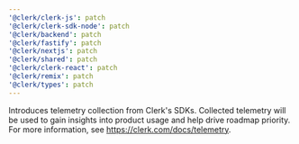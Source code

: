 ```yaml
---
'@clerk/clerk-js': patch
'@clerk/clerk-sdk-node': patch
'@clerk/backend': patch
'@clerk/fastify': patch
'@clerk/nextjs': patch
'@clerk/shared': patch
'@clerk/clerk-react': patch
'@clerk/remix': patch
'@clerk/types': patch
---
```


Introduces telemetry collection from Clerk's SDKs. Collected telemetry will be used to gain insights into product usage and help drive roadmap priority. For more information, see https://clerk.com/docs/telemetry.
